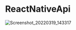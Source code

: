 # ReactNativeApi
![Screenshot_20220319_143317](https://user-images.githubusercontent.com/90472332/159138235-4ef18e80-9ac8-46fc-856e-c29c2b39f871.png)
